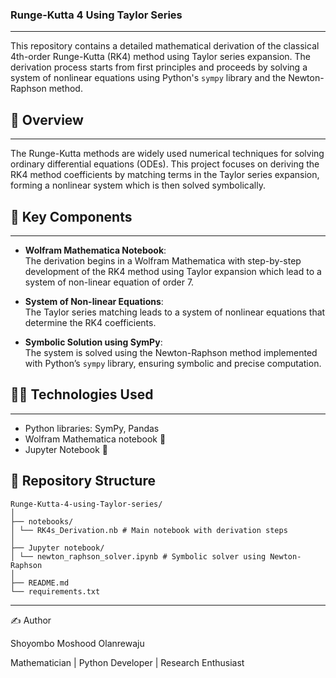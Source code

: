 ### Runge-Kutta 4 Using Taylor Series
---
This repository contains a detailed mathematical derivation of the classical 4th-order Runge-Kutta (RK4) method using Taylor series expansion. The derivation process starts from first principles and proceeds by solving a system of nonlinear equations using Python's `sympy` library and the Newton-Raphson method.


## 📘 Overview
---
The Runge-Kutta methods are widely used numerical techniques for solving ordinary differential equations (ODEs). This project focuses on deriving the RK4 method coefficients by matching terms in the Taylor series expansion, forming a nonlinear system which is then solved symbolically.


## 🧮 Key Components
---
- **Wolfram Mathematica Notebook**:  
  The derivation begins in a Wolfram Mathematica with step-by-step development of the RK4 method using Taylor expansion which lead to a system of non-linear equation of order 7.

- **System of Non-linear Equations**:  
  The Taylor series matching leads to a system of nonlinear equations that determine the RK4 coefficients.

- **Symbolic Solution using SymPy**:  
  The system is solved using the Newton-Raphson method implemented with Python’s `sympy` library, ensuring symbolic and precise computation.


## 🧑‍💻 Technologies Used
---
- Python libraries: SymPy, Pandas
- Wolfram Mathematica notebook 📓
- Jupyter Notebook 📓


## 📂 Repository Structure
```
Runge-Kutta-4-using-Taylor-series/
│
├── notebooks/
│ └── RK4s_Derivation.nb # Main notebook with derivation steps
│
├── Jupyter notebook/
│ └── newton_raphson_solver.ipynb # Symbolic solver using Newton-Raphson
│
├── README.md
└── requirements.txt
```

---
✍️ Author

Shoyombo Moshood Olanrewaju

Mathematician | Python Developer | Research Enthusiast

